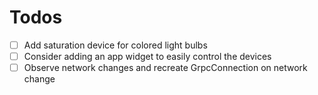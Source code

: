 # Todos 
* [ ] Add saturation device for colored light bulbs
* [ ] Consider adding an app widget to easily control the devices
* [ ] Observe network changes and recreate GrpcConnection on network change